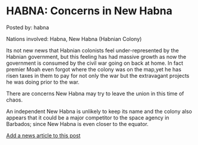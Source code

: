 # HABNA: Concerns in New Habna

Posted by: habna

Nations involved: Habna, New Habna (Habnian Colony)

Its not new news that Habnian colonists feel under-represented by the Habnian government, but this feeling has had massive growth as now the government is consumed by the civil war going on back at home. In fact premier Moah even forgot where the colony was on the map,yet he has risen taxes in them to pay for not only the war but the extravagant projects he was doing prior to the war.

There are concerns New Habna may try to leave the union in this time of chaos.

An independent New Habna is unlikely to keep its name and the colony also appears that it could be a major competitor to the space agency in Barbados; since New Habna is even closer to the equator.

[Add a news article to this post](http://solborg.xyz/rp/admin.php?event=2016-11-14_concerns-in-new-habna-habna)

